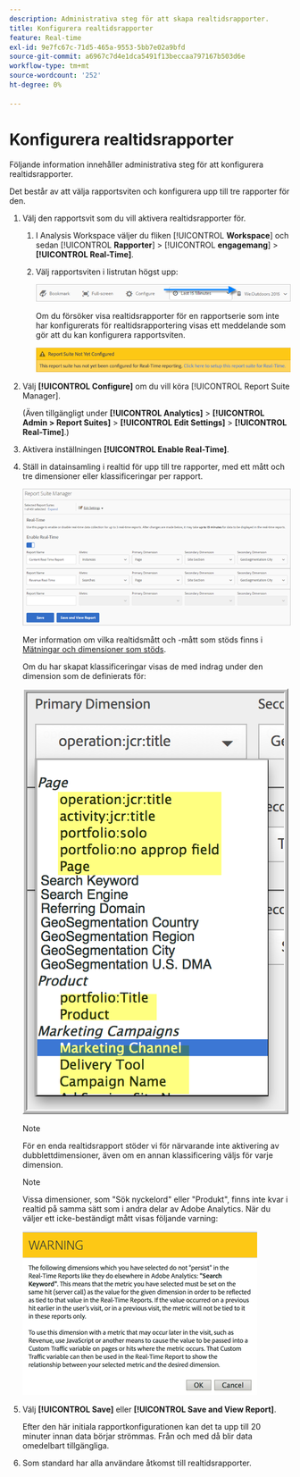 ```yaml
---
description: Administrativa steg för att skapa realtidsrapporter.
title: Konfigurera realtidsrapporter
feature: Real-time
exl-id: 9e7fc67c-71d5-465a-9553-5bb7e02a9bfd
source-git-commit: a6967c7d4e1dca5491f13beccaa797167b503d6e
workflow-type: tm+mt
source-wordcount: '252'
ht-degree: 0%

---
```


# Konfigurera realtidsrapporter

Följande information innehåller administrativa steg för att konfigurera realtidsrapporter.

Det består av att välja rapportsviten och konfigurera upp till tre rapporter för den.

1. Välj den rapportsvit som du vill aktivera realtidsrapporter för.

   1. I Analysis Workspace väljer du fliken [!UICONTROL **Workspace**] och sedan [!UICONTROL **Rapporter**] > [!UICONTROL **engagemang**] > **[!UICONTROL Real-Time]**.

   1. Välj rapportsviten i listrutan högst upp:

      ![](/help/admin/tools/manage-rs/edit-settings/realtime/assets/report_suite_selector.png)

      Om du försöker visa realtidsrapporter för en rapportserie som inte har konfigurerats för realtidsrapportering visas ett meddelande som gör att du kan konfigurera rapportsviten.

      ![](/help/admin/tools/manage-rs/edit-settings/realtime/assets/rep_suite_not_set_up.png)

1. Välj **[!UICONTROL Configure]** om du vill köra [!UICONTROL Report Suite Manager].

   (Även tillgängligt under **[!UICONTROL Analytics]** > **[!UICONTROL Admin > Report Suites]** > **[!UICONTROL Edit Settings]** > **[!UICONTROL Real-Time]**.)

1. Aktivera inställningen **[!UICONTROL Enable Real-Time]**.
1. Ställ in datainsamling i realtid för upp till tre rapporter, med ett mått och tre dimensioner eller klassificeringar per rapport.

   ![](assets/real_time_admin.png)

   Mer information om vilka realtidsmått och -mått som stöds finns i [Mätningar och dimensioner som stöds](/help/admin/tools/manage-rs/edit-settings/realtime/realtime-metrics.md).

   Om du har skapat klassificeringar visas de med indrag under den dimension som de definierats för:

   ![](assets/classifications.png)

   >[!NOTE]
   >
   >För en enda realtidsrapport stöder vi för närvarande inte aktivering av dubblettdimensioner, även om en annan klassificering väljs för varje dimension.

   >[!NOTE]
   >
   >Vissa dimensioner, som &quot;Sök nyckelord&quot; eller &quot;Produkt&quot;, finns inte kvar i realtid på samma sätt som i andra delar av Adobe Analytics. När du väljer ett icke-beständigt mått visas följande varning:

   ![](/help/admin/tools/manage-rs/edit-settings/realtime/assets/warning_dimensions.png)

1. Välj **[!UICONTROL Save]** eller **[!UICONTROL Save and View Report]**.

   Efter den här initiala rapportkonfigurationen kan det ta upp till 20 minuter innan data börjar strömmas. Från och med då blir data omedelbart tillgängliga.

1. Som standard har alla användare åtkomst till realtidsrapporter.
